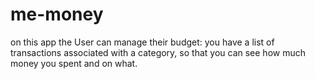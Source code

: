 # me-money
on this app the User can manage their budget: you have a list of transactions associated with a category, so that you can see how much money you spent and on what.
